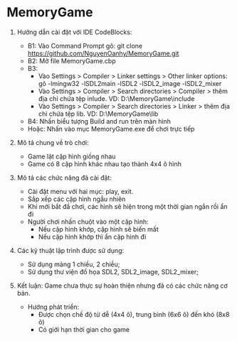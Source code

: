 # MemoryGame

1. Hướng dẫn cài đặt với IDE CodeBlocks: 
   + B1: Vào Command Prompt gõ: git clone https://github.com/NguyenOanhy/MemoryGame.git
   + B2: Mở file MemoryGame.cbp
   + B3: 
      - Vào Settings > Compiler > Linker settings > Other linker options: gõ -lmingw32 -lSDL2main -lSDL2 -lSDL2_image -lSDL2_mixer
      - Vào Settings > Compiler  > Search directories > Compiler > thêm địa chỉ chứa tệp inlude. VD: D:\MemoryGame\include
      - Vào Settings > Compiler  > Search directories > Linker > thêm địa chỉ chứa tệp lib. VD: D:\MemoryGame\lib
   + B4: Nhấn biểu tượng Build and run trên màn hình
   + Hoặc: Nhấn vào mục MemoryGame.exe để chơi trực tiếp

2. Mô tả chung về trò chơi:
   + Game lật cặp hình giống nhau
   + Game có 8 cặp hình khác nhau tạo thành 4x4 ô hình


3. Mô tả các chức năng đã cài đặt:
   + Cài đặt menu với hai mục: play, exit.
   + Sắp xếp các cặp hình ngẫu nhiên
   + Khi mới bắt đầ chơi, các hình sẽ hiện trong một thời gian ngắn rồi ẩn đi
   + Người chơi nhấn chuột vào một cặp hình:
      - Nếu cặp hình khớp, cặp hình sẽ biến mất
      - Nếu cặp hình khớp thì ẩn cặp hình đi


4. Các kỹ thuật lập trình được sử dụng:
   + Sử dụng mảng 1 chiều, 2 chiều;
   + Sử dụng thư viện đồ họa SDL2, SDL2_image, SDL2_mixer;

5. Kết luận: Game chưa thực sự hoàn thiện nhưng đã có các chức năng cơ bản.
   + Hướng phát triển:
      - Được chọn chế độ từ dễ (4x4 ô), trung bình (6x6 ô) đến khó (8x8 ô)
      - Có giới hạn thời gian cho game
